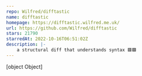 ```yaml
---
repo: Wilfred/difftastic
name: difftastic
homepage: https://difftastic.wilfred.me.uk/
url: https://github.com/Wilfred/difftastic
stars: 21790
starredAt: 2022-10-16T06:51:02Z
description: |-
    a structural diff that understands syntax 🟥🟩
---
```


[object Object]
